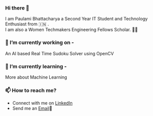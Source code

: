 ### Hi there 👋

<!--
**paulamib123/paulamib123** is a ✨ _special_ ✨ repository because its `README.md` (this file) appears on your GitHub profile.

Here are some ideas to get you started:

- 🔭 I’m currently working on ...
- 🌱 I’m currently learning ...
- 👯 I’m looking to collaborate on ...
- 🤔 I’m looking for help with ...
- 💬 Ask me about ...
- 📫 How to reach me: ...
- 😄 Pronouns: ...
- ⚡ Fun fact: ...
-->
I am Paulami Bhattacharya a Second Year IT Student and Technology Enthusiast from :india: . \
I am also a Women Techmakers Engineering Fellows Scholar. :woman_technologist:

### 🔭 I’m currently working on -
An AI based Real Time Sudoku Solver using OpenCV

### 🌱 I’m currently learning -
More about Machine Learning

###  📫 How to reach me?
* Connect with me on [LinkedIn](https://www.linkedin.com/in/paulami-bhattacharya-7b72131a4/)
* Send me an [Email](mailto:paulamixbhattacharya@gmail.com):email:
